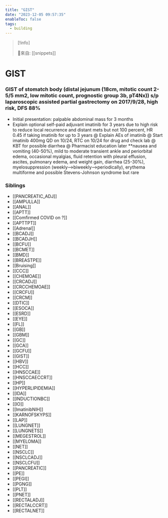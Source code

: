 ```yaml
---
title: "GIST"
date: "2023-12-05 09:57:35"
enableToc: false
tags:
  - building
---
```


> [!info]
>
> 🌱來自: [[snippets]]

# GIST

### GIST of stomatch body (distal jejunum (18cm, mitotic count 2-5/5 mm2, low mitotic count, prognostic group 3b, pT4Nx)) s/p laparoscopic assisted partial gastrectomy on 2017/9/28, high risk, DFS 88%

- Initial presentation: palpable abdominal mass for 3 months
- Explain optional self-paid adjuvant imatinib for 3 years due to high risk to reduce local recurrence and distant mets but not 100 percent, HR 0.45 if taking imatinib for up to 3 years
  @ Explain AEs of imatinib
  @ Start imatinib 400mg QD on 10/24, RTC on 10/24 for drug and check lab
  @ KBT for possible diarrhea
  @ Pharmacist education later
  \*\*nausea and vomiting (40-50%), mild to moderate transient ankle and periorbital edema, occasional myalgias, fluid retention with pleural effusion, ascites, pulmonary edema, and weight gain, diarrhea (25-30%), myelosuppression (weekly-->biweekly-->periodically), erythema multiforme and possible Stevens-Johnson syndrome but rare

### Siblings

- [[PANCREATIC_ADJ]]
- [[AMPULLA]]
- [[ANAL]]
- [[APTT]]
- [[Comfirmed COVID on ?]]
- [[APTTPT]]
- [[Adrenal]]
- [[BCADJ]]
- [[BCADJH]]
- [[BCFU]]
- [[BCMET]]
- [[BMD]]
- [[BREASTPE]]
- [[Bruising]]
- [[CCC]]
- [[CHEMOAE]]
- [[CRCADJ]]
- [[CRCCHEMOAE]]
- [[CRCFU]]
- [[CRCM]]
- [[DTIC]]
- [[ESOCA]]
- [[ESRD]]
- [[EYE]]
- [[FL]]
- [[GB]]
- [[GBM]]
- [[GC]]
- [[GCA]]
- [[GCFU]]
- [[GIST]]
- [[HBV]]
- [[HCC]]
- [[HNSCCAE]]
- [[HNSCCAECCRT]]
- [[HP]]
- [[HYPERLIPIDEMIA]]
- [[IDA]]
- [[INDUCTIONBC]]
- [[IO]]
- [[ImatinibNIH]]
- [[KARNOFSKYPS]]
- [[LAP]]
- [[LUNGNET]]
- [[LUNGNETS]]
- [[MEGESTROL]]
- [[MYELOMA]]
- [[NET]]
- [[NSCLC]]
- [[NSCLCADJ]]
- [[NSCLCFU]]
- [[PANCREATIC]]
- [[PE]]
- [[PEGI]]
- [[PGNG]]
- [[PLT]]
- [[PNET]]
- [[RECTALADJ]]
- [[RECTALCCRT]]
- [[RECTALNET]]

